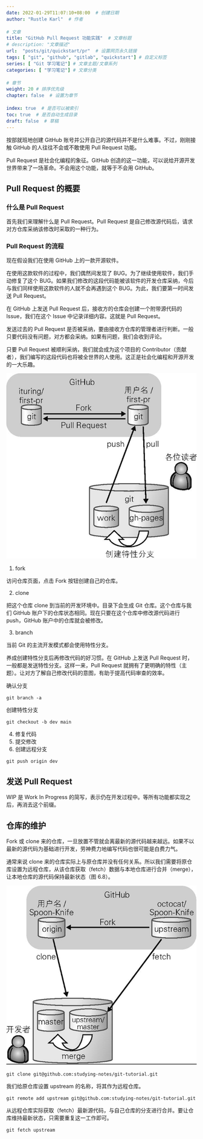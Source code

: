 ```yaml
---
date: 2022-01-29T11:07:10+08:00  # 创建日期
author: "Rustle Karl"  # 作者

# 文章
title: "GitHub Pull Request 功能实践"  # 文章标题
# description: "文章描述"
url:  "posts/git/quickstart/pr"  # 设置网页永久链接
tags: [ "git", "github", "gitlab", "quickstart"] # 自定义标签
series: [ "Git 学习笔记"] # 文章主题/文章系列
categories: [ "学习笔记"] # 文章分类

# 章节
weight: 20 # 排序优先级
chapter: false  # 设置为章节

index: true  # 是否可以被索引
toc: true  # 是否自动生成目录
draft: false  # 草稿
---
```


按部就班地创建 GitHub 账号并公开自己的源代码并不是什么难事。不过，刚刚接触 GitHub 的人往往不会或不敢使用 Pull Request 功能。

Pull Request 是社会化编程的象征。GitHub 创造的这一功能，可以说给开源开发世界带来了一场革命。不会用这个功能，就等于不会用 GitHub。

## Pull Request 的概要

### 什么是 Pull Request

首先我们来理解什么是 Pull Request。Pull Request 是自己修改源代码后，请求对方仓库采纳该修改时采取的一种行为。

### Pull Request 的流程

现在假设我们在使用 GitHub 上的一款开源软件。

在使用这款软件的过程中，我们偶然间发现了 BUG。为了继续使用软件，我们手动修复了这个 BUG。如果我们修改的这段代码能被该软件的开发仓库采纳，今后与我们同样使用这款软件的人就不会再遇到这个 BUG。为此，我们要第一时间发送 Pull Request。

在 GitHub 上发送 Pull Request 后，接收方的仓库会创建一个附带源代码的 Issue，我们在这个 Issue 中记录详细内容。这就是 Pull Request。

发送过去的 Pull Request 是否被采纳，要由接收方仓库的管理者进行判断。一般只要代码没有问题，对方都会采纳。如果有问题，我们会收到评论。

只要 Pull Request 被顺利采纳，我们就会成为这个项目的 Contributor（贡献者），我们编写的这段代码也将被全世界的人使用。这正是社会化编程和开源开发的一大乐趣。

![](../assests/images/图6.1_Pull_Request概念图.png)

1. fork

访问仓库页面，点击 Fork 按钮创建自己的仓库。

2. clone

把这个仓库 clone 到当前的开发环境中。目录下会生成 Git 仓库。这个仓库与我们 GitHub 账户下的仓库状态相同。现在只要在这个仓库中修改源代码进行 push，GitHub 账户中的仓库就会被修改。

3. branch

当前 Git 的主流开发模式都会使用特性分支。

养成创建特性分支后再修改代码的好习惯。在 GitHub 上发送 Pull Request 时，一般都是发送特性分支。这样一来，Pull Request 就拥有了更明确的特性（主题）。让对方了解自己修改代码的意图，有助于提高代码审查的效率。

确认分支

```shell
git branch -a
```

创建特性分支

```shell
git checkout -b dev main
```

4. 修复代码
5. 提交修改
6. 创建远程分支

```shell
git push origin dev
```

## 发送 Pull Request

WIP 是 Work In Progress 的简写，表示仍在开发过程中。等所有功能都实现之后，再消去这个前缀。

## 仓库的维护

Fork 或 clone 来的仓库，一旦放置不管就会离最新的源代码越来越远。如果不以最新的源代码为基础进行开发，劳神费力地编写代码也很可能是白费力气。

通常来说 clone 来的仓库实际上与原仓库并没有任何关系。所以我们需要将原仓库设置为远程仓库，从该仓库获取（fetch）数据与本地仓库进行合并（merge），让本地仓库的源代码保持最新状态（图 6.8）。

![](../assests/images/图6.8_将仓库更新至最新状态.png)

```shell
git clone git@github.com:studying-notes/git-tutorial.git
```

我们给原仓库设置 upstream 的名称，将其作为远程仓库。

```shell
git remote add upstream git@github.com:studying-notes/git-tutorial.git
```

从远程仓库实际获取（fetch）最新源代码，与自己仓库的分支进行合并。要让仓库维持最新状态，只需要重复这一工作即可。

```shell
git fetch upstream
```
